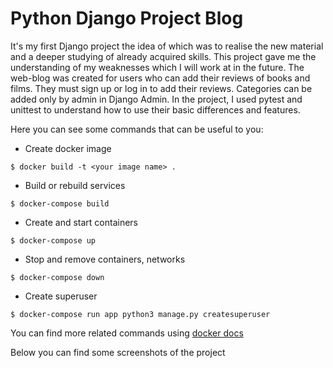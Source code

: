 # Python Django Project Blog

It's my first Django project the idea of which was to realise the new material and a deeper studying of already acquired skills. 
This project gave me the understanding of my weaknesses which I will work at in the future. 
The web-blog was created for users who can add their reviews of books and films. They must sign up or log in to add their reviews. 
Categories can be added only by admin in Django Admin. In the project, I used pytest and unittest to understand how to use their basic 
differences and features.

Here you can see some commands that can be useful to you:

* Create docker image
```
$ docker build -t <your image name> . 
```

* Build or rebuild services
```
$ docker-compose build 
```

* Create and start containers 
```
$ docker-compose up
```

* Stop and remove containers, networks
```
$ docker-compose down
```

* Create superuser
```
$ docker-compose run app python3 manage.py createsuperuser
```

You can find more related commands using <a href="https://docs.docker.com/engine/reference/commandline/compose/#child-commands">docker docs</a>


Below you can find some screenshots of the project 
